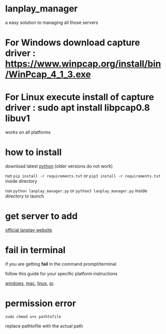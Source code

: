 


# lanplay_manager
a easy solution to managing all those servers 
# For Windows download capture driver : https://www.winpcap.org/install/bin/WinPcap_4_1_3.exe
# For Linux execute install of capture driver :  sudo apt install libpcap0.8 libuv1


works on all platforms
# how to install 
download latest [python](https://www.python.org/downloads/) (older versions do not work)

run `pip install -r requirements.txt` or `pip3 install -r requirements.txt` inside directory

run `python lanplay_manager.py` or `python3 lanplay_manager.py` inside directory to launch

# get server to add
[official lanplay website](http://www.lan-play.com/)


# fail in terminal
if you are getting __fail__ in the command prompt/terminal

follow this guide for your specific platform instructions

[windows](https://rentry.org/TeknikLAN#windows), 
[mac](https://rentry.org/TeknikLAN#mac), 
[linux](https://rentry.org/TeknikLAN#linux), 
[pi](https://rentry.org/TeknikLAN#raspberry-pi).

# permission error
`sudo chmod u+x pathtofile`

replace pathtofile with the actual path
